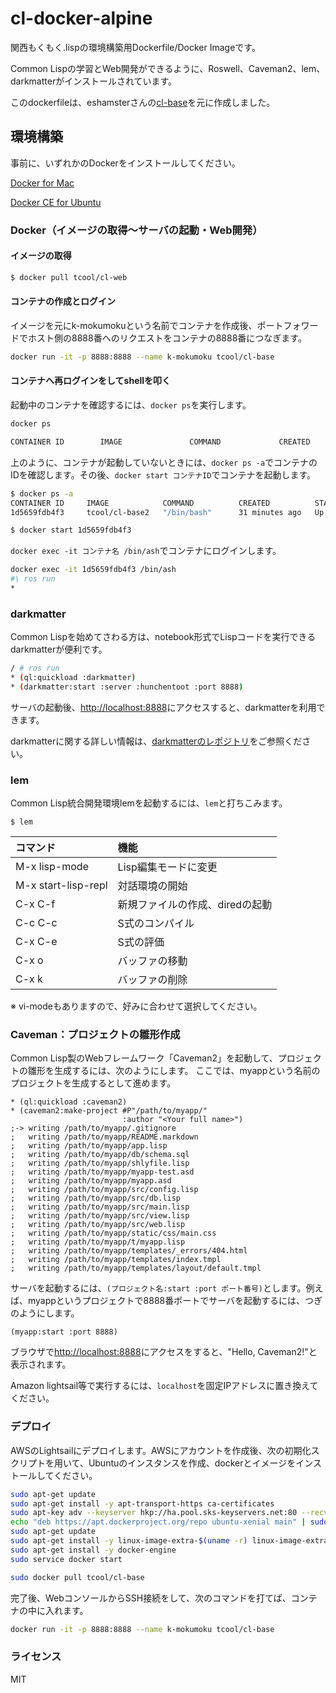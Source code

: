 # cl-docker-alpine

関西もくもく.lispの環境構築用Dockerfile/Docker Imageです。

Common Lispの学習とWeb開発ができるように、Roswell、Caveman2、lem、darkmatterがインストールされています。

このdockerfileは、eshamsterさんの[cl-base](https://github.com/eshamster/docker-cl-base)を元に作成しました。

## 環境構築

事前に、いずれかのDockerをインストールしてください。

[Docker for Mac](https://docs.docker.com/docker-for-mac/install/)

[Docker CE for Ubuntu](https://docs.docker.com/install/linux/docker-ce/ubuntu/)

### Docker（イメージの取得〜サーバの起動・Web開発）

#### イメージの取得

```bash
$ docker pull tcool/cl-web
```

#### コンテナの作成とログイン

イメージを元にk-mokumokuという名前でコンテナを作成後、ポートフォワードでホスト側の8888番へのリクエストをコンテナの8888番につなぎます。

```bash
docker run -it -p 8888:8888 --name k-mokumoku tcool/cl-base
```

#### コンテナへ再ログインをしてshellを叩く

起動中のコンテナを確認するには、`docker ps`を実行します。

```bash
docker ps

CONTAINER ID        IMAGE               COMMAND             CREATED             STATUS              PORTS                    NAMES
```

上のように、コンテナが起動していないときには、`docker ps -a`でコンテナのIDを確認します。その後、`docker start コンテナID`でコンテナを起動します。

```bash
$ docker ps -a
CONTAINER ID     IMAGE            COMMAND          CREATED          STATUS           PORTS                  NAMES
1d5659fdb4f3     tcool/cl-base2   "/bin/bash"      31 minutes ago   Up 31 minutes    0.0.0.0:8888->8888/tcp k-mokumoku 

$ docker start 1d5659fdb4f3 
```

`docker exec -it コンテナ名 /bin/ash`でコンテナにログインします。

```bash
docker exec -it 1d5659fdb4f3 /bin/ash 
#\ ros run
* 
```

### darkmatter

Common Lispを始めてさわる方は、notebook形式でLispコードを実行できるdarkmatterが便利です。

```bash
/ # ros run
* (ql:quickload :darkmatter)
* (darkmatter:start :server :hunchentoot :port 8888)
```

サーバの起動後、[http://localhost:8888](http://localhost:8888)にアクセスすると、darkmatterを利用できます。

darkmatterに関する詳しい情報は、[darkmatterのレポジトリ](https://github.com/tamamu/darkmatter)をご参照ください。

### lem

Common Lisp統合開発環境lemを起動するには、`lem`と打ちこみます。

```
$ lem
```

| コマンド | 機能 |
|:---|:---|
| M-x lisp-mode | Lisp編集モードに変更 |
| M-x start-lisp-repl | 対話環境の開始 |
| C-x C-f | 新規ファイルの作成、diredの起動 |
| C-c C-c | S式のコンパイル |
| C-x C-e | S式の評価 |
| C-x o | バッファの移動 |
| C-x k | バッファの削除 |

※ vi-modeもありますので、好みに合わせて選択してください。

### Caveman：プロジェクトの雛形作成

Common Lisp製のWebフレームワーク「Caveman2」を起動して、プロジェクトの雛形を生成するには、次のようにします。
ここでは、myappという名前のプロジェクトを生成するとして進めます。

```common-lisp
* (ql:quickload :caveman2)
* (caveman2:make-project #P"/path/to/myapp/"
                         :author "<Your full name>")
;-> writing /path/to/myapp/.gitignore
;   writing /path/to/myapp/README.markdown
;   writing /path/to/myapp/app.lisp
;   writing /path/to/myapp/db/schema.sql
;   writing /path/to/myapp/shlyfile.lisp
;   writing /path/to/myapp/myapp-test.asd
;   writing /path/to/myapp/myapp.asd
;   writing /path/to/myapp/src/config.lisp
;   writing /path/to/myapp/src/db.lisp
;   writing /path/to/myapp/src/main.lisp
;   writing /path/to/myapp/src/view.lisp
;   writing /path/to/myapp/src/web.lisp
;   writing /path/to/myapp/static/css/main.css
;   writing /path/to/myapp/t/myapp.lisp
;   writing /path/to/myapp/templates/_errors/404.html
;   writing /path/to/myapp/templates/index.tmpl
;   writing /path/to/myapp/templates/layout/default.tmpl
```

サーバを起動するには、`(プロジェクト名:start :port ポート番号)`とします。例えば、myappというプロジェクトで8888番ポートでサーバを起動するには、つぎのようにします。

```
(myapp:start :port 8888)
```

ブラウザで[http://localhost:8888](http://localhost:8888)にアクセスをすると、"Hello, Caveman2!"と表示されます。

Amazon lightsail等で実行するには、`localhost`を固定IPアドレスに置き換えてください。

### デプロイ

AWSのLightsailにデプロイします。AWSにアカウントを作成後、次の初期化スクリプトを用いて、Ubuntuのインスタンスを作成、dockerとイメージをインストールしてください。

```bash
sudo apt-get update
sudo apt-get install -y apt-transport-https ca-certificates
sudo apt-key adv --keyserver hkp://ha.pool.sks-keyservers.net:80 --recv-keys 58118E89F3A912897C070ADBF76221572C52609D
echo "deb https://apt.dockerproject.org/repo ubuntu-xenial main" | sudo tee /etc/apt/sources.list.d/docker.list
sudo apt-get update
sudo apt-get install -y linux-image-extra-$(uname -r) linux-image-extra-virtual
sudo apt-get install -y docker-engine
sudo service docker start

sudo docker pull tcool/cl-base
```

完了後、WebコンソールからSSH接続をして、次のコマンドを打てば、コンテナの中に入れます。

```bash
docker run -it -p 8888:8888 --name k-mokumoku tcool/cl-base
```

### ライセンス

MIT

